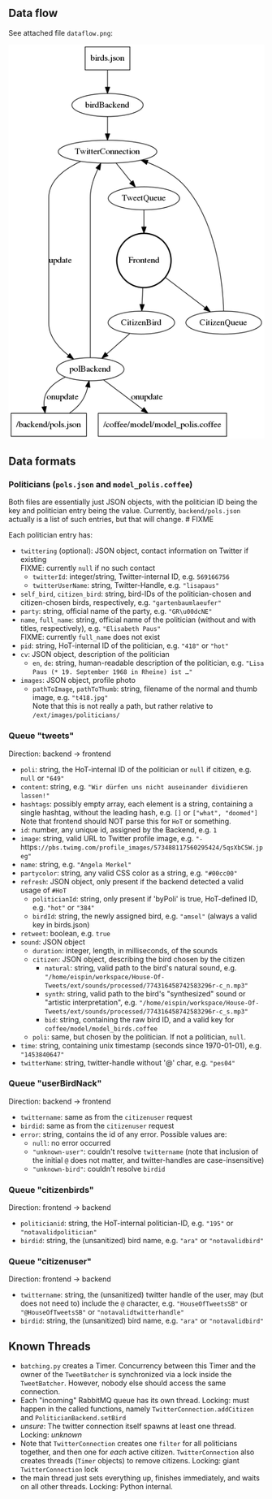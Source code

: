 ## Data flow

See attached file `dataflow.png`:

![](dataflow.png)

## Data formats

### Politicians (`pols.json` and `model_polis.coffee`)

Both files are essentially just JSON objects, with the politician ID being the key and politician entry being the value.
Currently, `backend/pols.json` actually is a list of such entries, but that will change.  # FIXME

Each politician entry has:
- `twittering` (optional): JSON object, contact information on Twitter if existing  
  FIXME: currently `null` if no such contact
    - `twitterId`: integer/string, Twitter-internal ID, e.g. `569166756`
    - `twitterUserName`: string, Twitter-Handle, e.g. `"lisapaus"`
- `self_bird`, `citizen_bird`: string, bird-IDs of the politician-chosen and citizen-chosen birds, respectively, e.g. `"gartenbaumlaeufer"`
- `party`: string, official name of the party, e.g. `"GR\u00dcNE"`
- `name`, `full_name`: string, official name of the politician (without and with titles, respectively), e.g. `"Elisabeth Paus"`  
  FIXME: currently `full_name` does not exist
- `pid`: string, HoT-internal ID of the politician, e.g. `"418"` or `"hot"`
- `cv`: JSON object, description of the politician
  - `en`, `de`: string, human-readable description of the politician, e.g. `"Lisa Paus (* 19. September 1968 in Rheine) ist …"`
- `images`: JSON object, profile photo
  - `pathToImage`, `pathToThumb`: string, filename of the normal and thumb image, e.g. `"t418.jpg"`  
    Note that this is not really a path, but rather relative to `/ext/images/politicians/`


### Queue "tweets"

Direction: backend → frontend

- `poli`: string, the HoT-internal ID of the politician or `null` if citizen, e.g. `null` or `"649"`
- `content`: string, e.g. `"Wir dürfen uns nicht auseinander dividieren lassen!"`
- `hashtags`: possibly empty array, each element is a string, containing a single hashtag, without the leading hash, e.g. `[]` or `["what", "doomed"]`
    Note that frontend should NOT parse this for `HoT` or something.
- `id`: number, any unique id, assigned by the Backend, e.g. `1`
- `image`: string, valid URL to Twitter profile image, e.g. `"- `https`://pbs.twimg.com/profile_images/573488117560295424/5qsXbC5W.jpeg"`
- `name`: string, e.g. `"Angela Merkel"`
- `partycolor`: string, any valid CSS color as a string, e.g. `"#00cc00"`
- `refresh`: JSON object, only present if the backend detected a valid usage of `#HoT`
    - `politicianId`: string, only present if 'byPoli' is true, HoT-defined ID, e.g. `"hot"` or `"384"`
    - `birdId`: string, the newly assigned bird, e.g. `"amsel"` (always a valid key in birds.json)
- `retweet`: boolean, e.g. `true`
- `sound`: JSON object
    - `duration`: integer, length, in milliseconds, of the sounds
    - `citizen`: JSON object, describing the bird chosen by the citizen
        - `natural`: string, valid path to the bird's natural sound, e.g. `"/home/eispin/workspace/House-Of-Tweets/ext/sounds/processed/774316458742583296r-c_n.mp3"`
        - `synth`: string, valid path to the bird's "synthesized" sound or "artistic interpretation", e.g. `"/home/eispin/workspace/House-Of-Tweets/ext/sounds/processed/774316458742583296r-c_s.mp3"`
        - `bid`: string, containing the raw bird ID, and a valid key for `coffee/model/model_birds.coffee`
    - `poli`: same, but chosen by the politician.  If not a politician, `null`.
- `time`: string, containing unix timestamp (seconds since 1970-01-01), e.g. `"1453840647"`
- `twitterName`: string, twitter-handle without '@' char, e.g. `"pes04"`

### Queue "userBirdNack"

Direction: backend → frontend

- `twittername`: same as from the `citizenuser` request
- `birdid`: same as from the `citizenuser` request
- `error`: string, contains the id of any error.  Possible values are:
    - `null`: no error occurred
    - `"unknown-user"`: couldn't resolve `twittername` (note that inclusion of the
      initial `@` does not matter, and twitter-handles are case-insensitive)
    - `"unknown-bird"`: couldn't resolve `birdid`

### Queue "citizenbirds"

Direction: frontend → backend

- `politicianid`: string, the HoT-internal politician-ID, e.g. `"195"` or `"notavalidpolitician"`
- `birdid`: string, the (unsanitized) bird name, e.g. `"ara"` or `"notavalidbird"`

### Queue "citizenuser"

Direction: frontend → backend

- `twittername`: string, the (unsanitized) twitter handle of the user,
  may (but does not need to) include the `@` character, e.g. `"HouseOfTweetsSB"`
  or `"@HouseOfTweetsSB"` or `"notavalidtwitterhandle"`
- `birdid`: string, the (unsanitized) bird name, e.g. `"ara"` or `"notavalidbird"`

## Known Threads

- `batching.py` creates a Timer.  Concurrency between this Timer and the owner of the `TweetBatcher` is synchronized
  via a lock inside the `TweetBatcher`.  However, nobody else should access the same connection.
- Each "incoming" RabbitMQ queue has its own thread. Locking: must happen in the called functions,
  namely `TwitterConnection.addCitizen` and `PoliticianBackend.setBird`
- *unsure*: The twitter connection itself spawns at least one thread. Locking: *unknown*
- Note that `TwitterConnection` creates one `filter` for all politicians
  together, and then one for *each* active citizen. `TwitterConnection`
  also creates threads (`Timer` objects) to remove citizens.
  Locking: giant `TwitterConnection` lock
- the main thread just sets everything up, finishes immediately, and waits on all other threads.
  Locking: Python internal.
